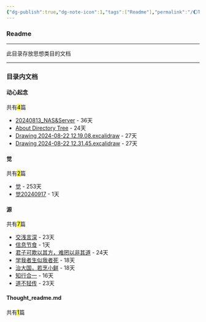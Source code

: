 ```yaml
---
{"dg-publish":true,"dg-note-icon":1,"tags":["Readme"],"permalink":"/🌔Thought_思想/Thought_readme/","dgPassFrontmatter":true,"noteIcon":1,"created":"2024-08-24T23:12:06.068+08:00","updated":"2024-09-15T23:43:53.581+08:00"}
---
```


### Readme
--- 
此目录存放思想类目的文档
***
### 目录内文档
<p><span><h4 data-heading="动心起念" dir="auto">动心起念</h4></span></p><p><span>共有<mark>4</mark>篇</span></p><div><ul class="dataview list-view-ul"><li><span><a data-tooltip-position="top" aria-label="🌔Thought_思想/动心起念/20240813_NAS&amp;Server.md" data-href="🌔Thought_思想/动心起念/20240813_NAS&amp;Server.md" href="🌔Thought_思想/动心起念/20240813_NAS&amp;Server.md" class="internal-link" target="_blank" rel="noopener">20240813_NAS&amp;Server</a> - 36天</span></li><li><span><a data-tooltip-position="top" aria-label="🌔Thought_思想/动心起念/About Directory Tree.md" data-href="🌔Thought_思想/动心起念/About Directory Tree.md" href="🌔Thought_思想/动心起念/About Directory Tree.md" class="internal-link" target="_blank" rel="noopener">About Directory Tree</a> - 24天</span></li><li><span><a data-tooltip-position="top" aria-label="🌔Thought_思想/动心起念/Drawing 2024-08-22 12.19.08.excalidraw.md" data-href="🌔Thought_思想/动心起念/Drawing 2024-08-22 12.19.08.excalidraw.md" href="🌔Thought_思想/动心起念/Drawing 2024-08-22 12.19.08.excalidraw.md" class="internal-link" target="_blank" rel="noopener">Drawing 2024-08-22 12.19.08.excalidraw</a> - 27天</span></li><li><span><a data-tooltip-position="top" aria-label="🌔Thought_思想/动心起念/Drawing 2024-08-22 12.31.45.excalidraw.md" data-href="🌔Thought_思想/动心起念/Drawing 2024-08-22 12.31.45.excalidraw.md" href="🌔Thought_思想/动心起念/Drawing 2024-08-22 12.31.45.excalidraw.md" class="internal-link" target="_blank" rel="noopener">Drawing 2024-08-22 12.31.45.excalidraw</a> - 27天</span></li></ul></div><p><span><h4 data-heading="觉" dir="auto">觉</h4></span></p><p><span>共有<mark>2</mark>篇</span></p><div><ul class="dataview list-view-ul"><li><span><a data-tooltip-position="top" aria-label="🌔Thought_思想/觉/觉.md" data-href="🌔Thought_思想/觉/觉.md" href="🌔Thought_思想/觉/觉.md" class="internal-link" target="_blank" rel="noopener">觉</a> - 253天</span></li><li><span><a data-tooltip-position="top" aria-label="🌔Thought_思想/觉/觉20240917.md" data-href="🌔Thought_思想/觉/觉20240917.md" href="🌔Thought_思想/觉/觉20240917.md" class="internal-link" target="_blank" rel="noopener">觉20240917</a> - 1天</span></li></ul></div><p><span><h4 data-heading="源" dir="auto">源</h4></span></p><p><span>共有<mark>7</mark>篇</span></p><div><ul class="dataview list-view-ul"><li><span><a data-tooltip-position="top" aria-label="🌔Thought_思想/源/交浅言深.md" data-href="🌔Thought_思想/源/交浅言深.md" href="🌔Thought_思想/源/交浅言深.md" class="internal-link" target="_blank" rel="noopener">交浅言深</a> - 23天</span></li><li><span><a data-tooltip-position="top" aria-label="🌔Thought_思想/源/信息节食.md" data-href="🌔Thought_思想/源/信息节食.md" href="🌔Thought_思想/源/信息节食.md" class="internal-link" target="_blank" rel="noopener">信息节食</a> - 1天</span></li><li><span><a data-tooltip-position="top" aria-label="🌔Thought_思想/源/君子可欺以其方，难罔以非其道.md" data-href="🌔Thought_思想/源/君子可欺以其方，难罔以非其道.md" href="🌔Thought_思想/源/君子可欺以其方，难罔以非其道.md" class="internal-link" target="_blank" rel="noopener">君子可欺以其方，难罔以非其道</a> - 24天</span></li><li><span><a data-tooltip-position="top" aria-label="🌔Thought_思想/源/学我者生似我者死.md" data-href="🌔Thought_思想/源/学我者生似我者死.md" href="🌔Thought_思想/源/学我者生似我者死.md" class="internal-link" target="_blank" rel="noopener">学我者生似我者死</a> - 18天</span></li><li><span><a data-tooltip-position="top" aria-label="🌔Thought_思想/源/治大国，若烹小鲜.md" data-href="🌔Thought_思想/源/治大国，若烹小鲜.md" href="🌔Thought_思想/源/治大国，若烹小鲜.md" class="internal-link" target="_blank" rel="noopener">治大国，若烹小鲜</a> - 18天</span></li><li><span><a data-tooltip-position="top" aria-label="🌔Thought_思想/源/知行合一.md" data-href="🌔Thought_思想/源/知行合一.md" href="🌔Thought_思想/源/知行合一.md" class="internal-link" target="_blank" rel="noopener">知行合一</a> - 16天</span></li><li><span><a data-tooltip-position="top" aria-label="🌔Thought_思想/源/道不轻传.md" data-href="🌔Thought_思想/源/道不轻传.md" href="🌔Thought_思想/源/道不轻传.md" class="internal-link" target="_blank" rel="noopener">道不轻传</a> - 23天</span></li></ul></div><p><span><h4 data-heading="Thought_readme.md" dir="auto">Thought_readme.md</h4></span></p><p><span>共有<mark>1</mark>篇</span></p><div><ul class="dataview list-view-ul"></ul></div>
